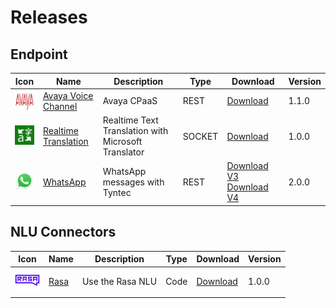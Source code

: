 # Releases

## Endpoint

| Icon  | Name  | Description | Type | Download  | Version  |
|---|---|---|---|---|--|
| <img src="./endpoint/avayaVoiceChannel/icon.png" width="40"></img> |  [Avaya Voice Channel](./endpoint/avayaVoiceChannel/) |  Avaya CPaaS | REST | [Download](https://github.com/Cognigy/TransformersSamples/releases/download/avayavoicechannel110/transformer.ts) |  1.1.0 |
| <img src="./endpoint/realtimeTranslationTransformer/docs/translator.png" width="40"></img> |  [Realtime Translation](./endpoint/realtimeTranslationTransformer/) |  Realtime Text Translation with Microsoft Translator | SOCKET | [Download](https://github.com/Cognigy/TransformersSamples/releases/download/realtimeTranslation100/transformer.ts) |  1.0.0 |
| <img src="./endpoint/tyntecWhatsAppTransformer/docs/whatsapp.svg" width="40"></img> |  [WhatsApp](./endpoint/tyntecWhatsAppTransformer/) |  WhatsApp messages with Tyntec | REST | [Download V3](https://github.com/Cognigy/TransformersSamples/releases/download/tyntecWhatsApp200/transformer-v3.ts) [Download V4](https://github.com/Cognigy/TransformersSamples/releases/download/tyntecWhatsApp200/transformer-v4.ts) |  2.0.0 |


## NLU Connectors

| Icon  | Name  | Description | Type | Download  | Version  |
|---|---|---|---|---|--|
| <img src="./nlu-connector/rasa/icon.png" width="40"></img> |  [Rasa](./nlu-connector/rasa/) |  Use the Rasa NLU | Code | [Download](https://github.com/Cognigy/TransformersSamples/releases/download/rasa100/transformer.ts) |  1.0.0 |

